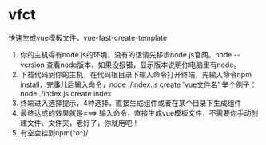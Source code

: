 # vfct
快速生成vue模板文件，vue-fast-create-template
1. 你的主机得有node.js的环境，没有的话请先移步node.js官网。node --version 查看node版本，如果没报错，显示版本说明你电脑里有node。
2. 下载代码到你的主机，在代码根目录下输入命令打开终端，先输入命令npm install，完事儿后输入命令，node ./index.js create 'vue文件名'
   举个例子：node ./index.js create index
3. 终端进入选择提示，4种选择，直接生成组件或者在某个目录下生成组件
4. 最终达成的效果就是===> 输入命令，直接生成vue模板文件，不需要你手动创建文件、文件夹，老好了，你就用吧！
5. 有空会挂到npm\(^o^)/
